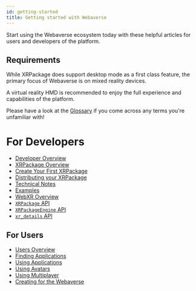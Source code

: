 ```yaml
---
id: getting-started
title: Getting started with Webaverse
---
```


Start using the Webaverse ecosystem today with these helpful articles for users and developers of the platform.

## Requirements

While XRPackage does support desktop mode as a first class feature, the primary focus of Webaverse is on mixed reality devices.

A virtual reality HMD is recommended to enjoy the full experience and capabilities of the platform.

Please have a look at the [Glossary](glossary.md) if you come across any terms you're unfamiliar with!

# For Developers

- [Developer Overview](./dev-guides/index.md)
- [XRPackage Overview](./dev-guides/1-xrpackage-overview.md)
- [Create Your First XRPackage](./dev-guides/2-creating-an-xrpk.md)
- [Distributing your XRPackage](./dev-guides/3-distributing-xrpackage.md)
- [Technical Notes](./dev-guides/4-technical-notes.md)
- [Examples](./dev-guides/5-examples.md)
- [WebXR Overview](./dev-guides/6-webxr-overview.md)
- [`XRPackage` API](./dev-guides/7-xrpackage-api.md)
- [`XRPackageEngine` API](./dev-guides/8-xrpackage-engine-api.md)
- [`xr_details` API](./dev-guides/9-xr-details-api.md)

## For Users

- [Users Overview](./user-guides/index.md)
- [Finding Applications](./user-guides/1-finding-xrpackages.md)
- [Using Applications](./user-guides/2-using-xrpackages.md)
- [Using Avatars](./user-guides/3-using-avatars.md)
- [Using Multiplayer](./user-guides/4-multiplayer.md)
- [Creating for the Webaverse](./user-guides/5-creating-for-webaverse.md)
